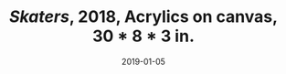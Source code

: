 ---
layout: allprojectdetail
title:  <i>Skaters</i>, 2018, Acrylics on canvas, 30 * 8 * 3 in.
type: image
date:   2019-01-05
image: Taeyoon_Choi_Skateboard_2018_LKJ_9424.jpg
meta:
orientation: horizontal
alt-text: "alt text"
categories: all-paintings

---
